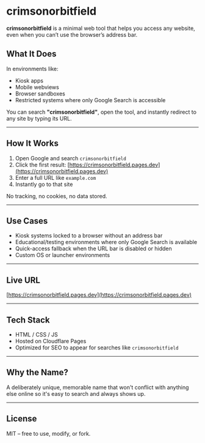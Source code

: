 # crimsonorbitfield

**crimsonorbitfield** is a minimal web tool that helps you access any website, even when you can’t use the browser’s address bar.

## What It Does

In environments like:
- Kiosk apps  
- Mobile webviews  
- Browser sandboxes  
- Restricted systems where only Google Search is accessible  

You can search **"crimsonorbitfield"**, open the tool, and instantly redirect to any site by typing its URL.

---

## How It Works

1. Open Google and search `crimsonorbitfield`  
2. Click the first result: [https://crimsonorbitfield.pages.dev](https://crimsonorbitfield.pages.dev)  
3. Enter a full URL like `example.com`  
4. Instantly go to that site  

No tracking, no cookies, no data stored.

---

## Use Cases

- Kiosk systems locked to a browser without an address bar  
- Educational/testing environments where only Google Search is available  
- Quick-access fallback when the URL bar is disabled or hidden  
- Custom OS or launcher environments  

---

## Live URL

[https://crimsonorbitfield.pages.dev](https://crimsonorbitfield.pages.dev)

---

## Tech Stack

- HTML / CSS / JS  
- Hosted on Cloudflare Pages  
- Optimized for SEO to appear for searches like `crimsonorbitfield`

---

## Why the Name?

A deliberately unique, memorable name that won't conflict with anything else online so it's easy to search and always shows up.

---

## License

MIT – free to use, modify, or fork.
